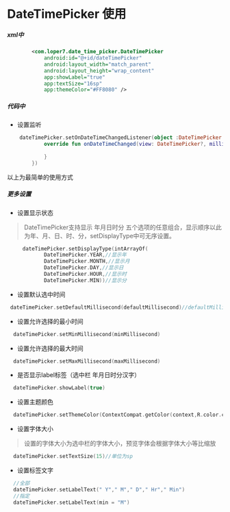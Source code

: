 # DateTimePicker 使用
##### xml中
``` xml
        <com.loper7.date_time_picker.DateTimePicker
            android:id="@+id/dateTimePicker"
            android:layout_width="match_parent"
            android:layout_height="wrap_content"
            app:showLabel="true"
            app:textSize="16sp"
            app:themeColor="#FF8080" />
```
##### 代码中
* 设置监听
``` kotlin
    dateTimePicker.setOnDateTimeChangedListener(object :DateTimePicker.OnDateTimeChangedListener{
            override fun onDateTimeChanged(view: DateTimePicker?, millisecond: Long) {
               
            }
        })
```
以上为最简单的使用方式
##### 更多设置
* 设置显示状态
>DateTimePicker支持显示 年月日时分 五个选项的任意组合，显示顺序以此为年、月、日、时、分，setDisplayType中可无序设置。
``` kotlin
     dateTimePicker.setDisplayType(intArrayOf(
            DateTimePicker.YEAR,//显示年
            DateTimePicker.MONTH,//显示月
            DateTimePicker.DAY,//显示日
            DateTimePicker.HOUR,//显示时
            DateTimePicker.MIN))//显示分
```
* 设置默认选中时间
``` kotlin
 dateTimePicker.setDefaultMillisecond(defaultMillisecond)//defaultMillisecond 为毫秒时间戳
```
* 设置允许选择的最小时间
``` kotlin
  dateTimePicker.setMinMillisecond(minMillisecond)
```
* 设置允许选择的最大时间
``` kotlin
  dateTimePicker.setMaxMillisecond(maxMillisecond)
```
*  是否显示label标签（选中栏 年月日时分汉字）
``` kotlin
  dateTimePicker.showLabel(true)
```
*  设置主题颜色
``` kotlin
  dateTimePicker.setThemeColor(ContextCompat.getColor(context,R.color.colorPrimary))
```
*  设置字体大小
>设置的字体大小为选中栏的字体大小，预览字体会根据字体大小等比缩放
``` kotlin
  dateTimePicker.setTextSize(15)//单位为sp
```
*  设置标签文字
``` kotlin
  //全部
  dateTimePicker.setLabelText(" Y"," M"," D"," Hr"," Min")
  //指定
  dateTimePicker.setLabelText(min = "M")
```
